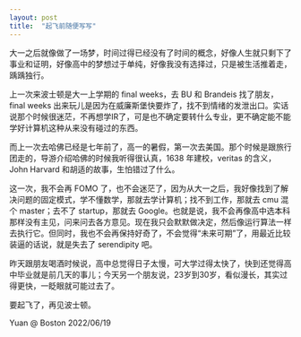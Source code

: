 ```yaml
---
layout: post
title:  "起飞前随便写写"
---
```


大一之后就像做了一场梦，时间过得已经没有了时间的概念，好像人生就只剩下了事业和证明，好像高中的梦想过于单纯，好像我没有选择过，只是被生活推着走，踽踽独行。

上一次来波士顿是大一上学期的 final weeks，去 BU 和 Brandeis 找了朋友，final weeks 出来玩儿是因为在威廉斯堡快要炸了，找不到情绪的发泄出口。实话说那个时候很迷茫，不再想学IR了，可是也不确定要转什么专业，更不确定能不能学好计算机这种从来没有碰过的东西。

而上一次去哈佛已经是七年前了，高一的暑假，第一次去美国。那个时候是跟旅行团走的，导游介绍哈佛的时候我听得很认真，1638 年建校，veritas 的含义，John Harvard 和胡适的故事，生怕错过了什么。

这一次，我不会再 FOMO 了，也不会迷茫了，因为从大一之后，我好像找到了解决问题的固定模式，学不懂数学，那就去学计算机；找不到工作，那就去 cmu 混个 master；去不了 startup，那就去 Google。也就是说，我不会再像高中选本科那样没有主见，问来问去各方意见。现在我只会默默做决定，然后像运行算法一样去执行它。但同时，我也不会再保持好奇了，不会觉得“未来可期”了，用最近比较装逼的话说，就是失去了 serendipity 吧。

昨天跟朋友喝酒时候说，高中总觉得日子太慢，可大学过得太快了，快到还觉得高中毕业就是前几天的事儿；今天另一个朋友说，23岁到30岁，看似漫长，其实过得更快，一眨眼就可能过去了。

要起飞了，再见波士顿。

Yuan @ Boston
2022/06/19